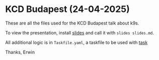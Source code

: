 # KCD Budapest (24-04-2025)

These are all the files used for the KCD Budapest talk about k9s.

To view the presentation, install [slides](https://github.com/maaslalani/slides) and call it with `slides slides.md`.

All additional logic is in `Taskfile.yaml`, a taskfile to be used with [task](https://taskfile.dev/)

Thanks,
Erwin

